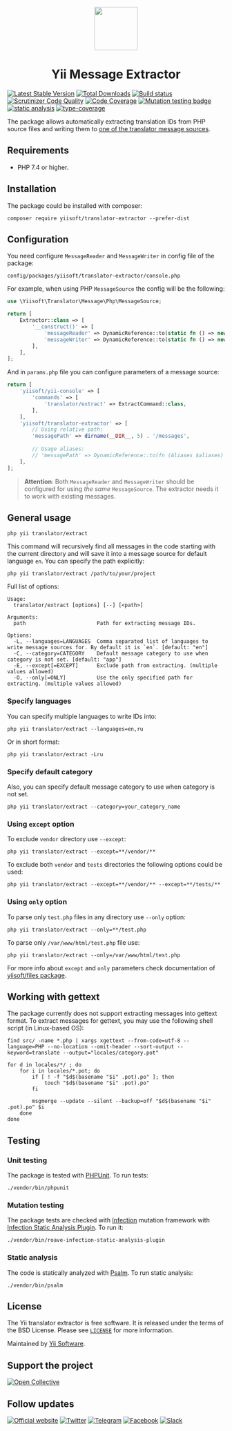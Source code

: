<p align="center">
    <a href="https://github.com/yiisoft" target="_blank">
        <img src="https://yiisoft.github.io/docs/images/yii_logo.svg" height="100px">
    </a>
</p>
<h1 align="center">Yii Message Extractor</h1>

[![Latest Stable Version](https://poser.pugx.org/yiisoft/translator-extractor/v/stable.png)](https://packagist.org/packages/yiisoft/translator-extractor)
[![Total Downloads](https://poser.pugx.org/yiisoft/translator-extractor/downloads.png)](https://packagist.org/packages/yiisoft/translator-extractor)
[![Build status](https://github.com/yiisoft/translator-extractor/workflows/build/badge.svg)](https://github.com/yiisoft/translator-extractor/actions?query=workflow%3Abuild)
[![Scrutinizer Code Quality](https://scrutinizer-ci.com/g/yiisoft/translator-extractor/badges/quality-score.png?b=master)](https://scrutinizer-ci.com/g/yiisoft/translator-extractor/?branch=master)
[![Code Coverage](https://scrutinizer-ci.com/g/yiisoft/translator-extractor/badges/coverage.png?b=master)](https://scrutinizer-ci.com/g/yiisoft/translator-extractor/?branch=master)
[![Mutation testing badge](https://img.shields.io/endpoint?style=flat&url=https%3A%2F%2Fbadge-api.stryker-mutator.io%2Fgithub.com%2Fyiisoft%2Ftranslator-extractor%2Fmaster)](https://dashboard.stryker-mutator.io/reports/github.com/yiisoft/translator-extractor/master)
[![static analysis](https://github.com/yiisoft/translator-extractor/workflows/static%20analysis/badge.svg)](https://github.com/yiisoft/translator-extractor/actions?query=workflow%3A%22static+analysis%22)
[![type-coverage](https://shepherd.dev/github/yiisoft/translator-extractor/coverage.svg)](https://shepherd.dev/github/yiisoft/translator-extractor)

The package allows automatically extracting translation IDs from PHP source files and writing them to
[one of the translator message sources](https://github.com/yiisoft/translator#message-sources).

## Requirements

- PHP 7.4 or higher.

## Installation

The package could be installed with composer:

```shell
composer require yiisoft/translator-extractor --prefer-dist
```

## Configuration

You need configure `MessageReader` and `MessageWriter` in config file of the package:

`config/packages/yiisoft/translator-extractor/console.php`

For example, when using PHP `MessageSource` the config will be the following:

```php
use \Yiisoft\Translator\Message\Php\MessageSource;

return [
    Extractor::class => [
        '__construct()' => [
            'messageReader' => DynamicReference::to(static fn () => new MessageSource($params['yiisoft/translator-extractor']['messagePath'])),
            'messageWriter' => DynamicReference::to(static fn () => new MessageSource($params['yiisoft/translator-extractor']['messagePath'])),
        ],
    ],
];
```

And in `params.php` file you can configure parameters of a message source:

```php
return [
    'yiisoft/yii-console' => [
        'commands' => [
            'translator/extract' => ExtractCommand::class,
        ],
    ],
    'yiisoft/translator-extractor' => [
        // Using relative path:
        'messagePath' => dirname(__DIR__, 5) . '/messages',
         
        // Usage aliases:
        // 'messagePath' => DynamicReference::to(fn (Aliases $aliases) => $aliases->get('@message')), 
    ],
];
```

> **Attention**: Both `MessageReader` and `MessageWriter` should be configured for using _the same_ `MessageSource`. The extractor needs it to work with existing messages.

## General usage

```shell
php yii translator/extract
```

This command will recursively find all messages in the code starting with the current directory and will save it into
a message source for default language `en`. You can specify the path explicitly:

```shell
php yii translator/extract /path/to/your/project
```

Full list of options:

```shell
Usage:
  translator/extract [options] [--] [<path>]

Arguments:
  path                       Path for extracting message IDs.

Options:
  -L, --languages=LANGUAGES  Comma separated list of languages to write message sources for. By default it is `en`. [default: "en"]
  -C, --category=CATEGORY    Default message category to use when category is not set. [default: "app"]
  -E, --except[=EXCEPT]      Exclude path from extracting. (multiple values allowed)
  -O, --only[=ONLY]          Use the only specified path for extracting. (multiple values allowed)

```


### Specify languages

You can specify multiple languages to write IDs into:

```shell
php yii translator/extract --languages=en,ru
```

Or in short format:

```shell
php yii translator/extract -Lru
```


### Specify default category

Also, you can specify default message category to use when category is not set.

```shell
php yii translator/extract --category=your_category_name
```


### Using `except` option

To exclude `vendor` directory use `--except`:

```shell
php yii translator/extract --except=**/vendor/**
```

To exclude both `vendor` and `tests` directories the following options could be used:

```shell
php yii translator/extract --except=**/vendor/** --except=**/tests/**
```

### Using `only` option

To parse only `test.php` files in any directory use `--only` option:

```shell
php yii translator/extract --only=**/test.php
```

To parse only `/var/www/html/test.php` file use:

```shell
php yii translator/extract --only=/var/www/html/test.php
```

For more info about `except` and `only` parameters check documentation of
[yiisoft/files package](https://github.com/yiisoft/files).

## Working with gettext

The package currently does not support extracting messages into gettext format. To extract messages for gettext,
you may use the following shell script (in Linux-based OS):

```shell
find src/ -name *.php | xargs xgettext --from-code=utf-8 --language=PHP --no-location --omit-header --sort-output --keyword=translate --output="locales/category.pot"

for d in locales/*/ ; do
    for i in locales/*.pot; do
        if [ ! -f "$d$(basename "$i" .pot).po" ]; then
            touch "$d$(basename "$i" .pot).po"
        fi

        msgmerge --update --silent --backup=off "$d$(basename "$i" .pot).po" $i
    done
done
```

## Testing

### Unit testing

The package is tested with [PHPUnit](https://phpunit.de/). To run tests:

```shell
./vendor/bin/phpunit
```

### Mutation testing

The package tests are checked with [Infection](https://infection.github.io/) mutation framework with
[Infection Static Analysis Plugin](https://github.com/Roave/infection-static-analysis-plugin). To run it:

```shell
./vendor/bin/roave-infection-static-analysis-plugin
```

### Static analysis

The code is statically analyzed with [Psalm](https://psalm.dev/). To run static analysis:

```shell
./vendor/bin/psalm
```

## License

The Yii translator extractor is free software. It is released under the terms of the BSD License. Please
see [`LICENSE`](./LICENSE.md) for more information.

Maintained by [Yii Software](https://www.yiiframework.com/).

## Support the project

[![Open Collective](https://img.shields.io/badge/Open%20Collective-sponsor-7eadf1?logo=open%20collective&logoColor=7eadf1&labelColor=555555)](https://opencollective.com/yiisoft)

## Follow updates

[![Official website](https://img.shields.io/badge/Powered_by-Yii_Framework-green.svg?style=flat)](https://www.yiiframework.com/)
[![Twitter](https://img.shields.io/badge/twitter-follow-1DA1F2?logo=twitter&logoColor=1DA1F2&labelColor=555555?style=flat)](https://twitter.com/yiiframework)
[![Telegram](https://img.shields.io/badge/telegram-join-1DA1F2?style=flat&logo=telegram)](https://t.me/yii3en)
[![Facebook](https://img.shields.io/badge/facebook-join-1DA1F2?style=flat&logo=facebook&logoColor=ffffff)](https://www.facebook.com/groups/yiitalk)
[![Slack](https://img.shields.io/badge/slack-join-1DA1F2?style=flat&logo=slack)](https://yiiframework.com/go/slack)
